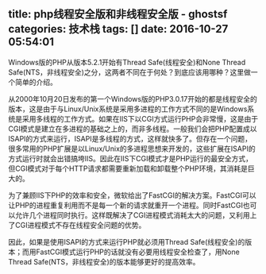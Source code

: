title: php线程安全版和非线程安全版 - ghostsf
categories: 技术栈
tags: []
date: 2016-10-27 05:54:01
---
Windows版的PHP从版本5.2.1开始有Thread Safe(线程安全)和None Thread Safe(NTS，非线程安全)之分，这两者不同在于何处？到底应该用哪种？这里做一个简单的介绍。
        
从2000年10月20日发布的第一个Windows版的PHP3.0.17开始的都是线程安全的版本，这是由于与Linux/Unix系统是采用多进程的工作方式不同的是Windows系统是采用多线程的工作方式。如果在IIS下以CGI方式运行PHP会非常慢，这是由于CGI模式是建立在多进程的基础之上的，而非多线程。一般我们会把PHP配置成以ISAPI的方式来运行，ISAPI是多线程的方式，这样就快多了。但存在一个问题，很多常用的PHP扩展是以Linux/Unix的多进程思想来开发的，这些扩展在ISAPI的方式运行时就会出错搞垮IIS。因此在IIS下CGI模式才是PHP运行的最安全方式，但CGI模式对于每个HTTP请求都需要重新加载和卸载整个PHP环境，其消耗是巨大的。
        
为了兼顾IIS下PHP的效率和安全，微软给出了FastCGI的解决方案。FastCGI可以让PHP的进程重复利用而不是每一个新的请求就重开一个进程。同时FastCGI也可以允许几个进程同时执行。这样既解决了CGI进程模式消耗太大的问题，又利用上了CGI进程模式不存在线程安全问题的优势。
        
因此，如果是使用ISAPI的方式来运行PHP就必须用Thread Safe(线程安全)的版本；而用FastCGI模式运行PHP的话就没有必要用线程安全检查了，用None Thread Safe(NTS，非线程安全)的版本能够更好的提高效率。
